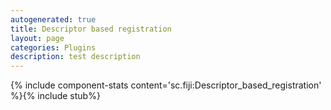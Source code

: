 ```yaml
---
autogenerated: true
title: Descriptor based registration
layout: page
categories: Plugins
description: test description
---
```


{% include component-stats content='sc.fiji:Descriptor\_based\_registration' %}{% include stub%}



